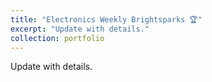 ```yaml
---
title: "Electronics Weekly Brightsparks 🏆"
excerpt: "Update with details."
collection: portfolio
---
```


Update with details.
